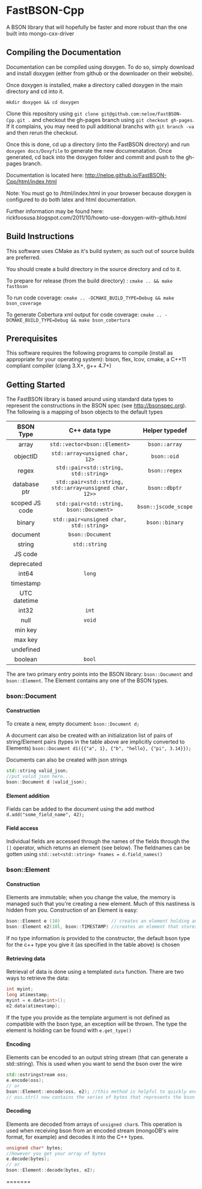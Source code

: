 FastBSON-Cpp
============

A BSON library that will hopefully be faster and more robust than the one built into mongo-cxx-driver

Compiling the Documentation
---------------------------

Documentation can be compiled using doxygen. To do so, simply download and install doxygen (either from github or the downloader on their website).

Once doxygen is installed, make a directory called doxygen in the main directory and cd into it.

`mkdir doxygen && cd doxygen`

Clone this repository using `git clone git@github.com:neloe/FastBSON-Cpp.git .` and checkout the gh-pages branch using `git checkout gh-pages`. If it complains, you may need to pull additional branchs with `git branch -va` and then rerun the checkout.

Once this is done, cd up a directory (into the FastBSON directory) and run `doxygen docs/Doxyfile` to generate the new documenatation. Once generated, cd back into the doxygen folder and commit and push to the gh-pages branch.

Documentation is located here: http://neloe.github.io/FastBSON-Cpp/html/index.html

Note: You must go to /html/index.html in your browser because doxygen is configured to do both latex and html documentation.

Further information may be found here: rickfoosusa.blogspot.com/2011/10/howto-use-doxygen-with-github.html


Build Instructions
------------------

This software uses CMake as it's build system; as such out of source builds are preferred.

You should create a build directory in the source directory and cd to it.

To prepare for release (from the build directory) : `cmake .. && make fastbson`

To run code coverage: `cmake .. -DCMAKE_BUILD_TYPE=Debug && make bson_coverage`

To generate Cobertura xml output for code coverage: `cmake .. -DCMAKE_BUILD_TYPE=Debug && make bson_cobertura`


Prerequisites
-------------

This software requires the following programs to compile (install as appropriate for your operating system): bison, flex, lcov, cmake, a C++11 compliant compiler (clang 3.X+, g++ 4.7+)


Getting Started
---------------

The FastBSON library is based around using standard data types to represent the constructions in the BSON spec (see http://bsonspec.org).  The following is a mapping of bson objects to the default types

|BSON Type       |C++ data type                                                    | Helper typedef  |
|:--------------:|:---------------------------------------------------------------:|:---------------:|
|array           | `std::vector<bson::Element>`                                    | `bson::array`   |
|objectID        | `std::array<unsigned char, 12>`                                 | `bson::oid`     |
|regex           | `std::pair<std::string, std::string>`                           | `bson::regex`   |
|database ptr    | `std::pair<std::string, std::array<unsigned char, 12>>`         | `bson::dbptr`   |
|scoped JS code  | `std::pair<std::string, bson::Document>`                        | `bson::jscode_scope` |
|binary          | `std::pair<unsigned char, std::string>`                         | `bson::binary`|
|document        | `bson::Document`||
|string          | `std::string` ||
|JS code         |||
|deprecated      |||
|int64           |`long`||
|timestamp |||
|UTC datetime |||
|int32           |`int`||
|null |`void`||
|min key |||
|max key |||
|undefined |||
|boolean | `bool`||

The are two primary entry points into the BSON library: `bson::Document` and `bson::Element`.  The Element contains any one of the BSON types.

### bson::Document
#### Construction
To create a new, empty document:
`bson::Document d;`

A document can also be created with an initialization list of pairs of string/Element pairs (types in the table above are implicitly converted to Elements)
`bson::Document d1({{"a", 1}, {"b", "hello}, {"pi", 3.14}});`

Documents can also be created with json strings
```c++
std::string valid_json;
//put valid json here...
bson::Document d (valid_json);
```

#### Element addition
Fields can be added to the document using the add method
`d.add("some_field_name", 42);`

#### Field access
Individual fields are accessed through the names of the fields through the `[]` operator, which returns an element (see below).  The fieldnames can be gotten using
`std::set<std::string> fnames = d.field_names()`

### bson::Element
#### Construction
Elements are immutable; when you change the value, the memory is managed such that you're creating a new element.  Much of this nastiness is hidden from you.  Construction of an Element is easy:
```c++
bson::Element e (10)                   // creates an element holding an integer
bson::Element e2(10l, bson::TIMESTAMP) //creates an element that stores the long 10, but considers itself a timestamp
```

If no type information is provided to the constructor, the default bson type for the c++ type you give it (as specified in the table above) is chosen

#### Retrieving data
Retrieval of data is done using a templated `data` function.  There are two ways to retrieve the data:
```c++
int myint;
long atimestamp;
myint = e.data<int>();
e2.data(atimestamp);
```

If the type you provide as the template argument is not defined as compatible with the bson type, an exception will be thrown.  The type the element is holding can be found with
`e.get_type()`

#### Encoding
Elements can be encoded to an output string stream (that can generate a std::string).  This is used when you want to send the bson over the wire
```c++
std::ostringstream oss;
e.encode(oss);
// or
bson::Element::encode(oss, e2); //this method is helpful to quickly encode dictionaries
// oss.str() now contains the series of bytes that represents the bson Element
```

#### Decoding
Elements are decoded from arrays of `unsigned char`s.  This operation is used when receiving bson from an encoded stream (mongoDB's wire format, for example) and decodes it into the C++ types.
```c++
unsigned char* bytes;
//However you get your array of bytes
e.decode(bytes);
// or
bson::Element::decode(bytes, e2);
```
=======


